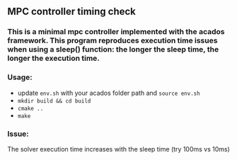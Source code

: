 ## MPC controller timing check
### This is a minimal mpc controller implemented with the acados framework. This program reproduces execution time issues when using a sleep() function: the longer the sleep time, the longer the execution time.

### Usage:
- update `env.sh` with your acados folder path and `source env.sh`
- `mkdir build && cd build`
- `cmake ..`
- `make`

### Issue:
The solver execution time increases with the sleep time (try 100ms vs 10ms)